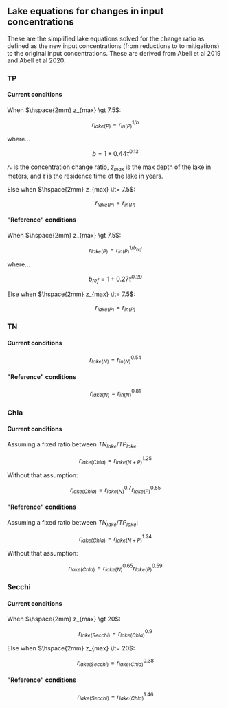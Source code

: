 ## Lake equations for changes in input concentrations
These are the simplified lake equations solved for the change ratio as defined as the new input concentrations (from reductions to to mitigations) to the original input concentrations. These are derived from Abell et al 2019 and Abell et al 2020.

### TP
#### Current conditions
When $\hspace{2mm} z_{max} \gt 7.5$:

$$
r_{lake(P)} = r_{in(P)}^{1/b}
$$

where...

$$
b = 1 + 0.44 \tau^{0.13}
$$

$r_{*}$ is the concentration change ratio, $z_{max}$ is the max depth of the lake in meters, and $\tau$ is the residence time of the lake in years.

Else when $\hspace{2mm} z_{max} \lt= 7.5$:

$$
r_{lake(P)} = r_{in(P)}
$$

#### "Reference" conditions
When $\hspace{2mm} z_{max} \gt 7.5$:

$$
r_{lake(P)} = r_{in(P)}^{1/b_{ref}}
$$

where...

$$
b_{ref} = 1 + 0.27 \tau^{0.29}
$$

Else when $\hspace{2mm} z_{max} \lt= 7.5$:

$$
r_{lake(P)} = r_{in(P)}
$$

### TN
#### Current conditions

$$
r_{lake(N)} = r_{in(N)}^{0.54}
$$

#### "Reference" conditions

$$
r_{lake(N)} = r_{in(N)}^{0.81}
$$

### Chla
#### Current conditions
Assuming a fixed ratio between $TN_{lake}/TP_{lake}$:

$$
r_{lake(Chla)} = r_{lake(N+P)}^{1.25}
$$

Without that assumption:

$$
r_{lake(Chla)} = r_{lake(N)}^{0.7} r_{lake(P)}^{0.55}
$$

#### "Reference" conditions
Assuming a fixed ratio between $TN_{lake}/TP_{lake}$:

$$
r_{lake(Chla)} = r_{lake(N+P)}^{1.24}
$$

Without that assumption:

$$
r_{lake(Chla)} = r_{lake(N)}^{0.65} r_{lake(P)}^{0.59}
$$

### Secchi
#### Current conditions
When $\hspace{2mm} z_{max} \gt 20$:

$$
r_{lake(Secchi)} = r_{lake(Chla)}^{0.9}
$$

Else when $\hspace{2mm} z_{max} \lt= 20$:

$$
r_{lake(Secchi)} = r_{lake(Chla)}^{0.38}
$$

#### "Reference" conditions

$$
r_{lake(Secchi)} = r_{lake(Chla)}^{1.46}
$$











































